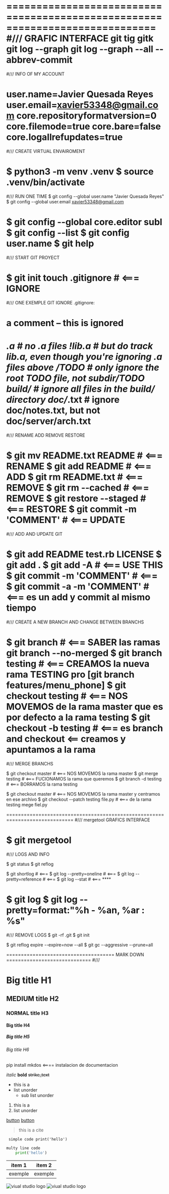 =============================================================================
#///  GRAFIC INTERFACE
git
tig
gitk
git log --graph
git log --graph --all --abbrev-commit
=============================================================================
#///  INFO OF MY ACCOUNT

user.name=Javier Quesada Reyes
user.email=xavier53348@gmail.com
core.repositoryformatversion=0
core.filemode=true
core.bare=false
core.logallrefupdates=true
=============================================================================
#/// CREATE VIRTUAL ENVAIROMENT

$ python3 -m venv .venv
$ source .venv/bin/activate
=============================================================================
#///  RUN ONE TIME
$ git config --global user.name "Javier Quesada Reyes"
$ git config --global user.email xavier53348@gmail.com

$ git config --global core.editor subl
$ git config --list
$ git config user.name
$ git help <comando>
=============================================================================
#///  START GIT PROYECT

$ git init
touch .gitignore             # <=== IGNORE
=============================================================================
#///  ONE EXEMPLE GIT IGNORE .gitignore:

# a comment – this is ignored
*.a       # no .a files
!lib.a    # but do track lib.a, even though you're ignoring .a files above
/TODO     # only ignore the root TODO file, not subdir/TODO
build/    # ignore all files in the build/ directory
doc/*.txt # ignore doc/notes.txt, but not doc/server/arch.txt
=============================================================================
#///  RENAME ADD REMOVE RESTORE

$ git mv  README.txt README  # <=== RENAME
$ git add README             # <=== ADD
$ git rm  README.txt         # <=== REMOVE
$ git rm --cached <file>     # <=== REMOVE
$ git restore --staged <file># <=== RESTORE
$ git commit -m 'COMMENT'    # <=== UPDATE
=============================================================================
#///  ADD AND UPDATE GIT

$ git add README test.rb LICENSE
$ git add .
$ git add -A                 # <=== USE THIS
$ git commit -m 'COMMENT'    # <===
$ git commit -a -m 'COMMENT' # <=== es un add y commit al mismo tiempo
=============================================================================
#///  CREATE A NEW BRANCH AND CHANGE BETWEEN BRANCHS

$ git branch                 # <=== SABER las ramas git branch --no-merged
$ git branch testing         # <=== CREAMOS la nueva rama TESTING   pro [git branch features/menu_phone]
$ git checkout testing       # <=== NOS MOVEMOS de la rama master que es por defecto a la rama testing
$ git checkout -b testing    # <=== es branch and checkout <== creamos y apuntamos a la rama
=============================================================================
#///  MERGE BRANCHS

$ git checkout master        # <=== NOS MOVEMOS la rama master
$ git merge testing          # <=== FUCIONAMOS  la rama que queremos
$ git branch -d testing      # <=== BORRAMOS    la rama testing

$ git checkout master        # <=== NOS MOVEMOS la rama master y centramos en ese archivo
$ git checkout --patch testing file.py # <=== de la rama testing mege fiel.py

=============================================================================
#///  mergetool GRAFICS INTERFACE

$ git mergetool
=============================================================================
#///  LOGS AND INFO

$ git status
$ git reflog

$ git shortlog                                      # <===
$ git log --pretty=oneline                          # <===
$ git log --pretty=reference                        # <===
$ git log --stat                                    # <=== ****

$ git log
$ git log --pretty=format:"%h - %an, %ar : %s"
=============================================================================
#///  REMOVE LOGS
$ git -rf .git
$ git init

$ git reflog expire --expire=now --all
$ git gc --aggressive --prune=all

===================================== MARK DOWN =============================
#///

# Big title H1
## MEDIUM title H2
### NORMAL title H3
#### Big title H4
##### Big title H5
###### Big title H6


pip install mkdos <==== instalacion de documentacion


<!-- words -->

*italic*
**bold**
~~strike_text~~

<!-- list unorder -->
* this is a
* list unorder
    * sub list unorder

<!-- list order -->
1. this is a
2. list unorder

<!-- link -->
[button](http://exemple.com)
[button](http://exemple.com 'custom title')


> this is a cite

` simple code print('hello')`
```python
multy line code
    print('hello')
```

<!-- table -->
| item 1 | item 2 |
|--------|--------|
|exemple | exemple|

<!-- imagen -->
![viual studio logo](http://place.logo.imagen)
![viual studio logo](imagen.png 'title of the imagen')